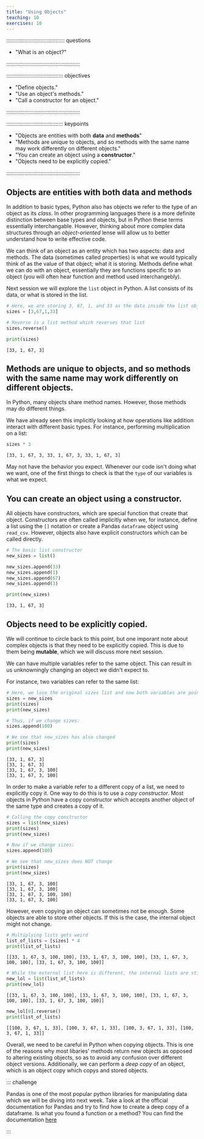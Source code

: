 ```yaml
---
title: "Using Objects"
teaching: 10
exercises: 10
---
```


:::::::::::::::::::::::::::::::::::::: questions 

- "What is an object?"

::::::::::::::::::::::::::::::::::::::::::::::::

::::::::::::::::::::::::::::::::::::: objectives

- "Define objects."
- "Use an object's methods."
- "Call a constructor for an object."

::::::::::::::::::::::::::::::::::::::::::::::::

::::::::::::::::::::::::::::::::::::: keypoints

- "Objects are entities with both **data** and **methods**"
- "Methods are unique to objects, and so methods with the same name may work differently on different objects."
- "You can create an object using a **constructor**."
- "Objects need to be explicitly copied."

::::::::::::::::::::::::::::::::::::::::::::::::

## Objects are entities with both **data** and **methods**

In addition to basic types, Python also has objects we refer to the type of an object as its *class*.
In other programming languages there is a more definite distinction between base types and objects, but in Python these terms essentially interchangable. 
However, thinking about more complex data structures through an *object-oriented* lense will allow us to better understand how to write effective code. 

We can think of an object as an entity which has two aspects: data and methods.
The data (sometimes called properties) is what we would typically think of as the value of that object; what it is storing. 
Methods define what we can do with an object, essentially they are functions specific to an object (you will often hear function and method used interchangebly). 

Next session we will explore the `list` object in Python. 
A list consists of its data, or what is stored in the list. 

```python
# Here, we are storing 3, 67, 1, and 33 as the data inside the list object
sizes = [3,67,1,33]

# Reverse is a list method which reverses that list
sizes.reverse()

print(sizes)
```

```output
[33, 1, 67, 3]
```

## Methods are unique to objects, and so methods with the same name may work differently on different objects.

In Python, many objects share method names. 
However, those methods may do different things.

We have already seen this implicitly looking at how operations like addition interact with different basic types. 
For instance, performing multiplication on a list:

```python
sizes * 3
```
```output
[33, 1, 67, 3, 33, 1, 67, 3, 33, 1, 67, 3]
```
May not have the behavior you expect. 
Whenever our code isn't doing what we want, one of the first things to check is that the `type` of our variables is what we expect. 

## You can create an object using a **constructor**.

All objects have constructors, which are special function that create that object. 
Constructors are often called implicitly when we, for instance, define a list using the `[]` notation or create a Pandas `dataframe` object using `read_csv`.
However, objects also have explicit constructors which can be called directly.

```python
# The basic list constructor
new_sizes = list()

new_sizes.append(33)
new_sizes.append(1)
new_sizes.append(67)
new_sizes.append(3)

print(new_sizes)
```

```output
[33, 1, 67, 3]
```

## Objects need to be explicitly copied.

We will continue to circle back to this point, but one imporant note about complex objects is that they need to be explicitly copied. 
This is due to them being **mutable**, which we will discuss more next session. 

We can have multiple variables refer to the same object. 
This can result in us unknowningly changing an object we didn't expect to. 

For instance, two variables can refer to the same list:

```python
# Here, we lose the original sizes list and now both variables are pointing to the same list
sizes = new_sizes
print(sizes)
print(new_sizes)

# Thus, if we change sizes:
sizes.append(100)

# We see that new_sizes has also changed
print(sizes)
print(new_sizes)
```

```output
[33, 1, 67, 3]
[33, 1, 67, 3]
[33, 1, 67, 3, 100]
[33, 1, 67, 3, 100]
```

In order to make a variable refer to a different copy of a list, we need to explicitly copy it. 
One way to do this is to use a *copy constructor*. 
Most objects in Python have a copy constructor which accepts another object of the same type and creates a copy of it. 

```python
# Calling the copy constructor
sizes = list(new_sizes)
print(sizes)
print(new_sizes)

# Now if we change sizes:
sizes.append(100)

# We see that new_sizes does NOT change
print(sizes)
print(new_sizes)
```

```output
[33, 1, 67, 3, 100]
[33, 1, 67, 3, 100]
[33, 1, 67, 3, 100, 100]
[33, 1, 67, 3, 100]
```

However, even copying an object can sometimes not be enough. 
Some objects are able to store other objects. 
If this is the case, the internal object might not change. 

```python
# Multiplying lists gets weird
list_of_lists = [sizes] * 4
print(list_of_lists)
```

```output
[[33, 1, 67, 3, 100, 100], [33, 1, 67, 3, 100, 100], [33, 1, 67, 3, 100, 100], [33, 1, 67, 3, 100, 100]]
```

```python
# While the external list here is different, the internal lists are still the same
new_lol = list(list_of_lists)
print(new_lol)
```

```output
[[33, 1, 67, 3, 100, 100], [33, 1, 67, 3, 100, 100], [33, 1, 67, 3, 100, 100], [33, 1, 67, 3, 100, 100]]
```

```python
new_lol[0].reverse()
print(list_of_lists)
```

```output
[[100, 3, 67, 1, 33], [100, 3, 67, 1, 33], [100, 3, 67, 1, 33], [100, 3, 67, 1, 33]]
```

Overall, we need to be careful in Python when copying objects.
This is one of the reasons why most libaries' methods return new objects as opposed to altering existing objects, so as to avoid any confusion over different object versions. 
Additionally, we can perform a *deep copy* of an object, which is an object copy which copys and stored objects. 

::: challenge

Pandas is one of the most popular python libraries for manipulating data which we will be diving into next week.
Take a look at the official documentation for Pandas and try to find how to create a deep copy of a dataframe. 
Is what you found a function or a method?
You can find the documentation [here](https://pandas.pydata.org/docs/index.html)

:::